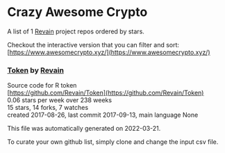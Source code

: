 # Crazy Awesome Crypto
A list of 1 [Revain](https://github.com/Revain) project repos ordered by stars.  

Checkout the interactive version that you can filter and sort: 
[https://www.awesomecrypto.xyz/](https://www.awesomecrypto.xyz/)  


### [Token](https://github.com/Revain/Token) by [Revain](https://github.com/Revain)  
Source code for R token  
[https://github.com/Revain/Token](https://github.com/Revain/Token)  
0.06 stars per week over 238 weeks  
15 stars, 14 forks, 7 watches  
created 2017-08-26, last commit 2017-09-13, main language None  


This file was automatically generated on 2022-03-21.  

To curate your own github list, simply clone and change the input csv file.  